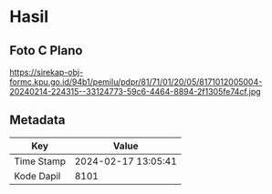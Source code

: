 # Hasil

## Foto C Plano

https://sirekap-obj-formc.kpu.go.id/94b1/pemilu/pdpr/81/71/01/20/05/8171012005004-20240214-224315--33124773-59c6-4464-8894-2f1305fe74cf.jpg


## Metadata

| Key        | Value               |
| ---------- | ------------------- |
| Time Stamp | 2024-02-17 13:05:41 |
| Kode Dapil | 8101                |



